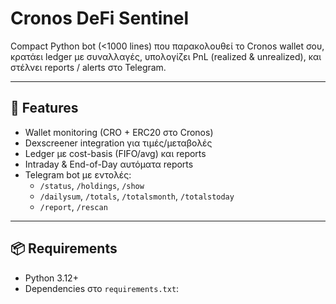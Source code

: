 # Cronos DeFi Sentinel

Compact Python bot (<1000 lines) που παρακολουθεί το Cronos wallet σου, 
κρατάει ledger με συναλλαγές, υπολογίζει PnL (realized & unrealized), 
και στέλνει reports / alerts στο Telegram.

---

## 🚀 Features

- Wallet monitoring (CRO + ERC20 στο Cronos)
- Dexscreener integration για τιμές/μεταβολές
- Ledger με cost-basis (FIFO/avg) και reports
- Intraday & End-of-Day αυτόματα reports
- Telegram bot με εντολές:
  - `/status`, `/holdings`, `/show`
  - `/dailysum`, `/totals`, `/totalsmonth`, `/totalstoday`
  - `/report`, `/rescan`

---

## 📦 Requirements

- Python 3.12+
- Dependencies στο `requirements.txt`:
